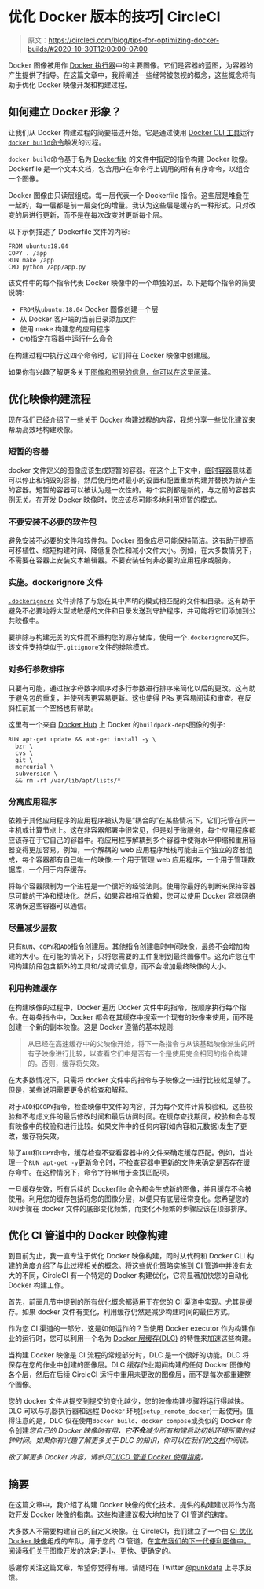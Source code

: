 # 优化 Docker 版本的技巧| CircleCI

> 原文：<https://circleci.com/blog/tips-for-optimizing-docker-builds/#2020-10-30T12:00:00-07:00>

Docker 图像被用作 [Docker 执行器](https://circleci.com/docs/executor-types/#using-docker)中的主要图像。它们是容器的蓝图，为容器的产生提供了指导。在这篇文章中，我将阐述一些经常被忽视的概念，这些概念将有助于优化 Docker 映像开发和构建过程。

## 如何建立 Docker 形象？

让我们从 Docker 构建过程的简要描述开始。它是通过使用 [Docker CLI 工具](https://docs.docker.com/engine/reference/commandline/cli/#description)运行 [`docker build`命令](https://docs.docker.com/engine/reference/commandline/build/)触发的过程。

`docker build`命令基于名为 [Dockerfile](https://docs.docker.com/engine/reference/builder/) 的文件中指定的指令构建 Docker 映像。Dockerfile 是一个文本文档，包含用户在命令行上调用的所有有序命令，以组合一个图像。

Docker 图像由只读层组成。每一层代表一个 Dockerfile 指令。这些层是堆叠在一起的，每一层都是前一层变化的增量。我认为这些层是缓存的一种形式。只对改变的层进行更新，而不是在每次改变时更新每个层。

以下示例描述了 Dockerfile 文件的内容:

```
FROM ubuntu:18.04
COPY . /app
RUN make /app
CMD python /app/app.py 
```

该文件中的每个指令代表 Docker 映像中的一个单独的层。以下是每个指令的简要说明:

*   `FROM`从`ubuntu:18.04` Docker 图像创建一个层
*   从 Docker 客户端的当前目录添加文件
*   使用 make 构建您的应用程序
*   `CMD`指定在容器中运行什么命令

在构建过程中执行这四个命令时，它们将在 Docker 映像中创建层。

如果你有兴趣了解更多关于[图像和图层的信息，你可以在这里阅读](https://docs.docker.com/storage/storagedriver/#images-and-layers)。

## 优化映像构建流程

现在我们已经介绍了一些关于 Docker 构建过程的内容，我想分享一些优化建议来帮助高效地构建映像。

### 短暂的容器

docker 文件定义的图像应该生成短暂的容器。在这个上下文中，[临时容器](https://docs.docker.com/develop/develop-images/dockerfile_best-practices/#create-ephemeral-containers)意味着可以停止和销毁的容器，然后使用绝对最小的设置和配置重新构建并替换为新产生的容器。短暂的容器可以被认为是一次性的。每个实例都是新的，与之前的容器实例无关。在开发 Docker 映像时，您应该尽可能多地利用短暂的模式。

### 不要安装不必要的软件包

避免安装不必要的文件和软件包。Docker 图像应尽可能保持简洁。这有助于提高可移植性、缩短构建时间、降低复杂性和减小文件大小。例如，在大多数情况下，不需要在容器上安装文本编辑器。不要安装任何非必要的应用程序或服务。

### 实施。dockerignore 文件

[`.dockerignore`](https://docs.docker.com/engine/reference/builder/#dockerignore-file) 文件排除了与您在其中声明的模式相匹配的文件和目录。这有助于避免不必要地将大型或敏感的文件和目录发送到守护程序，并可能将它们添加到公共映像中。

要排除与构建无关的文件而不重构您的源存储库，使用一个`.dockerignore`文件。该文件支持类似于`.gitignore`文件的排除模式。

### 对多行参数排序

只要有可能，通过按字母数字顺序对多行参数进行排序来简化以后的更改。这有助于避免包的重复，并使列表更容易更新。这也使得 PRs 更容易阅读和审查。在反斜杠前加一个空格也有帮助。

这里有一个来自 [Docker Hub](https://hub.docker.com/_/buildpack-deps) 上 Docker 的`buildpack-deps`图像的例子:

```
RUN apt-get update && apt-get install -y \
  bzr \
  cvs \
  git \
  mercurial \ 
  subversion \
  && rm -rf /var/lib/apt/lists/* 
```

### 分离应用程序

依赖于其他应用程序的应用程序被认为是“耦合的”在某些情况下，它们托管在同一主机或计算节点上。这在非容器部署中很常见，但是对于微服务，每个应用程序都应该存在于它自己的容器中。将应用程序解耦到多个容器中使得水平伸缩和重用容器变得更加容易。例如，一个解耦的 web 应用程序堆栈可能由三个独立的容器组成，每个容器都有自己唯一的映像:一个用于管理 web 应用程序，一个用于管理数据库，一个用于内存缓存。

将每个容器限制为一个进程是一个很好的经验法则。使用你最好的判断来保持容器尽可能的干净和模块化。然后，如果容器相互依赖，您可以使用 Docker 容器网络来确保这些容器可以通信。

### 尽量减少层数

只有`RUN`、`COPY`和`ADD`指令创建层。其他指令创建临时中间映像，最终不会增加构建的大小。在可能的情况下，只将您需要的工件复制到最终图像中。这允许您在中间构建阶段包含额外的工具和/或调试信息，而不会增加最终映像的大小。

### 利用构建缓存

在构建映像的过程中，Docker 遍历 Docker 文件中的指令，按顺序执行每个指令。在每条指令中，Docker 都会在其缓存中搜索一个现有的映像来使用，而不是创建一个新的副本映像。这是 Docker 遵循的基本规则:

> 从已经在高速缓存中的父映像开始，将下一条指令与从该基础映像派生的所有子映像进行比较，以查看它们中是否有一个是使用完全相同的指令构建的。否则，缓存将失效。

在大多数情况下，只需将 docker 文件中的指令与子映像之一进行比较就足够了。但是，某些说明需要更多的检查和解释。

对于`ADD`和`COPY`指令，检查映像中文件的内容，并为每个文件计算校验和。这些校验和不考虑文件的最后修改时间和最后访问时间。在缓存查找期间，校验和会与现有映像中的校验和进行比较。如果文件中的任何内容(如内容和元数据)发生了更改，缓存将失效。

除了`ADD`和`COPY`命令，缓存检查不查看容器中的文件来确定缓存匹配。例如，当处理一个`RUN apt-get -y`更新命令时，不检查容器中更新的文件来确定是否存在缓存命中。在这种情况下，命令字符串用于查找匹配项。

一旦缓存失效，所有后续的 Dockerfile 命令都会生成新的图像，并且缓存不会被使用。利用您的缓存包括将您的图像分层，以便只有底层经常变化。您希望您的`RUN`步骤在 docker 文件的底部变化频繁，而变化不频繁的步骤应该在顶部排序。

## 优化 CI 管道中的 Docker 映像构建

到目前为止，我一直专注于优化 Docker 映像构建，同时从代码和 Docker CLI 构建的角度介绍了与此过程相关的概念。将这些优化策略实施到 [CI 管道](https://circleci.com/blog/what-is-a-ci-cd-pipeline/)中并没有太大的不同，CircleCI 有一个特定的 Docker 构建优化，它将显著加快您的自动化 Docker 构建工作。

首先，前面几节中提到的所有优化概念都适用于在您的 CI 渠道中实现。尤其是缓存。如果 docker 文件有变化，利用缓存仍然是减少构建时间的最佳方式。

作为您 CI 渠道的一部分，这是如何运作的？当使用 Docker executor 作为构建作业的运行时，您可以利用一个名为 [Docker 层缓存(DLC)](https://circleci.com/docs/docker-layer-caching/) 的特性来加速这些构建。

当构建 Docker 映像是 CI 流程的常规部分时，DLC 是一个很好的功能。DLC 将保存在您的作业中创建的图像层。DLC 缓存作业期间构建的任何 Docker 图像的各个层，然后在后续 CircleCI 运行中重用未更改的图像层，而不是每次都重建整个图像。

您的 docker 文件从提交到提交的变化越少，您的映像构建步骤将运行得越快。DLC 可以与机器执行器和远程 Docker 环境(`setup_remote_docker`)一起使用。值得注意的是，DLC 仅在使用`docker build`、`docker compose`或类似的 Docker 命令创建*您自己的 Docker 映像时有用，它**不会**减少所有构建启动初始环境所需的挂钟时间。如果你有兴趣了解更多关于 DLC 的知识，你可以在我们的[文档](https://circleci.com/docs/docker-layer-caching/#how-dlc-works)中阅读。*

*欲了解更多 Docker 内容，请参见[CI/CD 管道 Docker 使用指南](https://circleci.com/blog/guide-to-using-docker-for-your-ci-cd-pipelines/)。*

## 摘要

在这篇文章中，我介绍了构建 Docker 映像的优化技术。提供的构建建议将作为高效开发 Docker 映像的指南。这些构建建议极大地加快了 CI 管道的速度。

大多数人不需要构建自己的自定义映像。在 CircleCI，我们建立了一个由 [CI 优化 Docker 映像](https://circleci.com/developer/images)组成的车队，用于您的 CI 管道。在[宣布我们的下一代便利图像中，阅读我们关于图像开发的决定:更小、更快、更确定的](https://circleci.com/blog/announcing-our-next-generation-convenience-images-smaller-faster-more-deterministic/)。

感谢你关注这篇文章，希望你觉得有用。请随时在 Twitter [@punkdata](https://twitter.com/punkdata) 上寻求反馈。